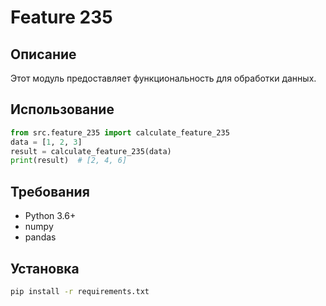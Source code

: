 # Feature 235
## Описание
Этот модуль предоставляет функциональность для обработки данных.
## Использование
```python
from src.feature_235 import calculate_feature_235
data = [1, 2, 3]
result = calculate_feature_235(data)
print(result)  # [2, 4, 6]
```
## Требования
- Python 3.6+
- numpy
- pandas
## Установка
```bash
pip install -r requirements.txt
```